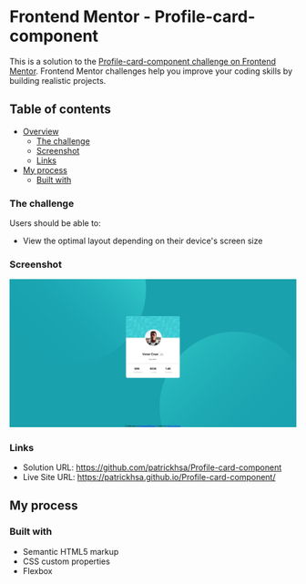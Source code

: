 # Frontend Mentor - Profile-card-component

This is a solution to the [Profile-card-component challenge on Frontend Mentor](https://www.frontendmentor.io/challenges/profile-card-component-cfArpWshJ). Frontend Mentor challenges help you improve your coding skills by building realistic projects. 

## Table of contents

- [Overview](#overview)
  - [The challenge](#the-challenge)
  - [Screenshot](#screenshot)
  - [Links](#links)
- [My process](#my-process)
  - [Built with](#built-with)

### The challenge

Users should be able to:

- View the optimal layout depending on their device's screen size

### Screenshot

![](./screenshot.jpg)

### Links

- Solution URL: https://github.com/patrickhsa/Profile-card-component
- Live Site URL: https://patrickhsa.github.io/Profile-card-component/

## My process

### Built with

- Semantic HTML5 markup
- CSS custom properties
- Flexbox


